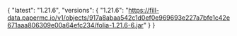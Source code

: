 {
  "latest": "1.21.6",
  "versions": {
    "1.21.6": "https://fill-data.papermc.io/v1/objects/917a8abaa542c1d0ef0e969693e227a7bfe1c42e671aaa806309e00a64efc234/folia-1.21.6-6.jar"
  }
}
